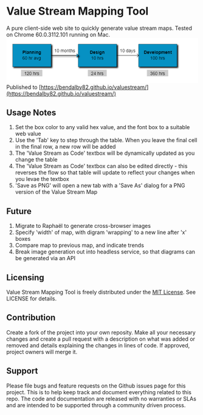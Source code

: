 # Value Stream Mapping Tool
A pure client-side web site to quickly generate value stream maps. Tested on Chrome 60.0.3112.101 running on Mac.
[![](https://github.com/bendalby82/valuestream/blob/master/docs/example-value-stream-map.png)](https://bendalby82.github.io/valuestream/)   
Published to [https://bendalby82.github.io/valuestream/](https://bendalby82.github.io/valuestream/)  
## Usage Notes  
1. Set the box color to any valid hex value, and the font box to a suitable web value  
2. Use the 'Tab' key to step through the table. When you leave the final cell in the final row, a new row will be added  
3. The 'Value Stream as Code' textbox will be dynamically updated as you change the table  
4. The 'Value Stream as Code' textbox can also be edited directly - this reverses the flow so that table will update to reflect your changes when you levae the textbox
5. 'Save as PNG' will open a new tab with a 'Save As' dialog for a PNG version of the Value Stream Map 
## Future  
1. Migrate to Raphaël to generate cross-browser images  
2. Specify 'width' of map, with digram 'wrapping' to a new line after 'x' boxes  
3. Compare map to previous map, and indicate trends  
4. Break image generation out into headless service, so that diagrams can be generated via an API  
## Licensing
Value Stream Mapping Tool is freely distributed under the [MIT License](https://opensource.org/licenses/MIT). See LICENSE for details.  

## Contribution
Create a fork of the project into your own reposity. Make all your necessary changes and create a pull request with a description on what was added or removed and details explaining the changes in lines of code. If approved, project owners will merge it.  
  
## Support  
Please file bugs and feature requests on the Github issues page for this project. This is to help keep track and document everything related to this repo. The code and documentation are released with no warranties or SLAs and are intended to be supported through a community driven process.  

